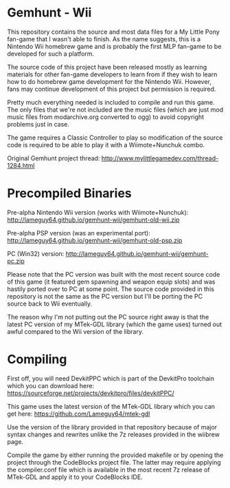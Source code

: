 # Gemhunt - Wii

This repository contains the source and most data files for a My Little Pony fan-game that I wasn't able to finish. As the name suggests, this is a Nintendo Wii homebrew game and is probably the first MLP fan-game to be developed for such a platform.

The source code of this project have been released mostly as learning materials for other fan-game developers to learn from if they wish to learn how to do homebrew game development for the Nintendo Wii. However, fans may continue development of this project but permission is required.

Pretty much everything needed is included to compile and run this game. The only files that we're not included are the music files (which are just mod music files from modarchive.org converted to ogg) to avoid copyright problems just in case.

The game requires a Classic Controller to play so modification of the source code is required to be able to play it with a Wiimote+Nunchuk combo.

Original Gemhunt project thread:
http://www.mylittlegamedev.com/thread-1284.html

# Precompiled Binaries

Pre-alpha Nintendo Wii version (works with Wiimote+Nunchuk):
http://lameguy64.github.io/gemhunt-wii/gemhunt-old-wii.zip

Pre-alpha PSP version (was an experimental port):
http://lameguy64.github.io/gemhunt-wii/gemhunt-old-psp.zip

PC (Win32) version:
http://lameguy64.github.io/gemhunt-wii/gemhunt-pc.zip

Please note that the PC version was built with the most recent source code of this game (it featured gem spawning and weapon equip slots) and was hastily ported over to PC at some point. The source code provided in this repository is not the same as the PC version but I'll be porting the PC source back to Wii eventually.

The reason why I'm not putting out the PC source right away is that the latest PC version of my MTek-GDL library (which the game uses) turned out awful compared to the Wii version of the library.

# Compiling

First off, you will need DevkitPPC which is part of the DevkitPro toolchain which you can download here:
https://sourceforge.net/projects/devkitpro/files/devkitPPC/

This game uses the latest version of the MTek-GDL library which you can get here:
https://github.com/Lameguy64/mtek-gdl

Use the version of the library provided in that repository because of major syntax changes and rewrites unlike the 7z releases provided in the wiibrew page.

Compile the game by either running the provided makefile or by opening the project through the CodeBlocks project file. The latter may require applying the compiler.conf file which is available in the most recent 7z release of MTek-GDL and apply it to your CodeBlocks IDE.